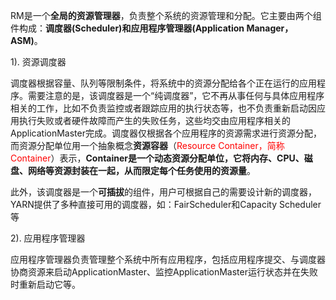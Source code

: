 RM是一个**全局的资源管理器**，负责整个系统的资源管理和分配。它主要由两个组件构成：**调度器(Scheduler)**和**应用程序管理器(Application Manager，ASM)**。

1). 资源调度器

调度器根据容量、队列等限制条件，将系统中的资源分配给各个正在运行的应用程序。需要注意的是，该调度器是一个“纯调度器”，它不再从事任何与具体应用程序相关的工作，比如不负责监控或者跟踪应用的执行状态等，也不负责重新启动因应用执行失败或者硬件故障而产生的失败任务，这些均交由应用程序相关的ApplicationMaster完成。调度器仅根据各个应用程序的资源需求进行资源分配，而资源分配单位用一个抽象概念**资源容器**（<font color="red">Resource Container，简称Container</font>）表示，**Container是一个动态资源分配单位，它将内存、CPU、磁盘、网络等资源封装在一起，从而限定每个任务使用的资源量**。

此外，该调度器是一个**可插拔**的组件，用户可根据自己的需要设计新的调度器，YARN提供了多种直接可用的调度器，如：FairScheduler和Capacity Scheduler等

2). 应用程序管理器

应用程序管理器负责管理整个系统中所有应用程序，包括应用程序提交、与调度器协商资源来启动ApplicationMaster、监控ApplicationMaster运行状态并在失败时重新启动它等。